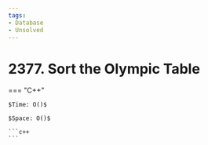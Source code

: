 ```yaml
---
tags:
- Database
- Unsolved
---
```



# 2377. Sort the Olympic Table

=== "C++"

    $Time: O()$

    $Space: O()$

    ```c++
    ```